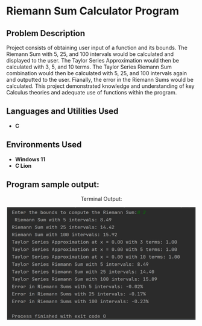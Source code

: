 <h1>Riemann Sum Calculator Program</h1>

<h2>Problem Description</h2>
Project consists of obtaining user input of a function and its bounds. The Riemann Sum with 5, 25, and 100 intervals would be calculated and displayed to the user. The Taylor Series Approximation would then be calculated with 3, 5, and 10 terms. The Taylor Series Riemann Sum combination would then be calculated with 5, 25, and 100 intervals again and outputted to the user. Fianally, the error in the Riemann Sums would be calculated. This project demonstrated knowledge and understanding of key Calculus theories and adequate use of functions within the program.
<br />


<h2>Languages and Utilities Used</h2>

- <b>C</b> 

<h2>Environments Used </h2>

- <b>Windows 11</b>
- <b>C Lion</b>

<h2>Program sample output:</h2>

<p align="center">Terminal Output:</p>
<p align="center">
  <img src="./photos/RiemannSumsOutput.png" alt="Alt Text" width="500" height="300">
</p>
